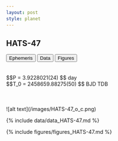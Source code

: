 ```yaml
---
layout: post
style: planet
---
```

<script src="../js/planets.js"></script>

## HATS-47

<!-- Tab links -->
<div class="tab">
<button class="tablinks" onclick="openCity(event, 'Ephemeris')">Ephemeris</button>
<button class="tablinks" onclick="openCity(event, 'Data')">Data</button>
<button class="tablinks" onclick="openCity(event, 'Figures')">Figures</button>
</div>

<!-- Tab content -->
<div id="Ephemeris" class="tabcontent" markdown="1">
<br/><br/>
$$P = 3.9228021(24) $$ day <br/>
$$T_0 = 2458659.88275(50) $$ BJD TDB
<br/><br/>
<br/><br/>
![alt text](/images/HATS-47_o_c.png)
</div>


<div id="Data" class="tabcontent" markdown="1">

{% include data/data_HATS-47.md %}

</div>

<div id="Figures" class="tabcontent" markdown="1">
{% include figures/figures_HATS-47.md %}
</div>


<script src="../js/tabs.js"></script>



